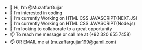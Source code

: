 - 👋 Hi, I’m @MuzaffarGujjar
- 👀 I’m interested in coding 
- 🌱 I’m currently Working on HTML CSS JAVASCRIPT(NEXT.JS)
- 🌱 I’m currently Working on HTML CSS JAVASCRIPT(Node.js)
- 💞️ I’m looking to collaborate to a great opportunity
- 📫 To reach me message or call me at (+92 320 655 7458)
-  📫 OR EMAIL me at (muzaffargujjar199@gamil.com)
  

<!---
MuzaffarGujjar/MuzaffarGujjar is a ✨ special ✨ repository because its `README.md` (this file) appears on your GitHub profile.
You can click the Preview link to take a look at your changes.
--->
